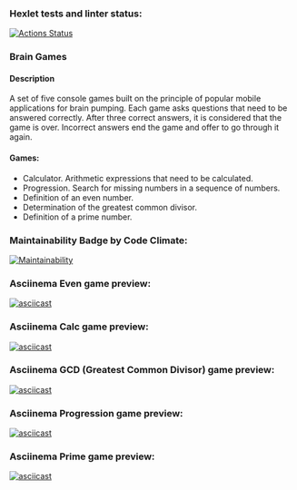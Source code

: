 ### Hexlet tests and linter status:
[![Actions Status](https://github.com/michael-nmg/java-project-61/workflows/hexlet-check/badge.svg)](https://github.com/michael-nmg/java-project-61/actions)

### Brain Games

#### Description
A set of five console games built on the principle of popular mobile applications for brain pumping. Each game asks questions that need to be answered correctly. After three correct answers, it is considered that the game is over. Incorrect answers end the game and offer to go through it again.

#### Games:
- Calculator. Arithmetic expressions that need to be calculated.
- Progression. Search for missing numbers in a sequence of numbers.
- Definition of an even number.
- Determination of the greatest common divisor.
- Definition of a prime number.

### Maintainability Badge by Code Climate:
[![Maintainability](https://api.codeclimate.com/v1/badges/ce365d3241f427b0b298/maintainability)](https://codeclimate.com/github/michael-nmg/java-project-61/maintainability)

### Asciinema Even game preview:
[![asciicast](https://asciinema.org/a/ovEPtb9fPnWZMteWida7ZAv4e.svg)](https://asciinema.org/a/ovEPtb9fPnWZMteWida7ZAv4e)

### Asciinema Calc game preview:
[![asciicast](https://asciinema.org/a/K2fSiCKpooNjAPt5nN2RkdpnZ.svg)](https://asciinema.org/a/K2fSiCKpooNjAPt5nN2RkdpnZ)

### Asciinema GCD (Greatest Common Divisor) game preview:
[![asciicast](https://asciinema.org/a/KPfHoHGSVadz0VMiMHiRZ7VlC.svg)](https://asciinema.org/a/KPfHoHGSVadz0VMiMHiRZ7VlC)

### Asciinema Progression game preview:
[![asciicast](https://asciinema.org/a/cXXCc1LBkSszz0lu05KdEVLak.svg)](https://asciinema.org/a/cXXCc1LBkSszz0lu05KdEVLak)

### Asciinema Prime game preview:
[![asciicast](https://asciinema.org/a/4Q8bCK4YFklIOC1GHZRpynUqG.svg)](https://asciinema.org/a/4Q8bCK4YFklIOC1GHZRpynUqG)

